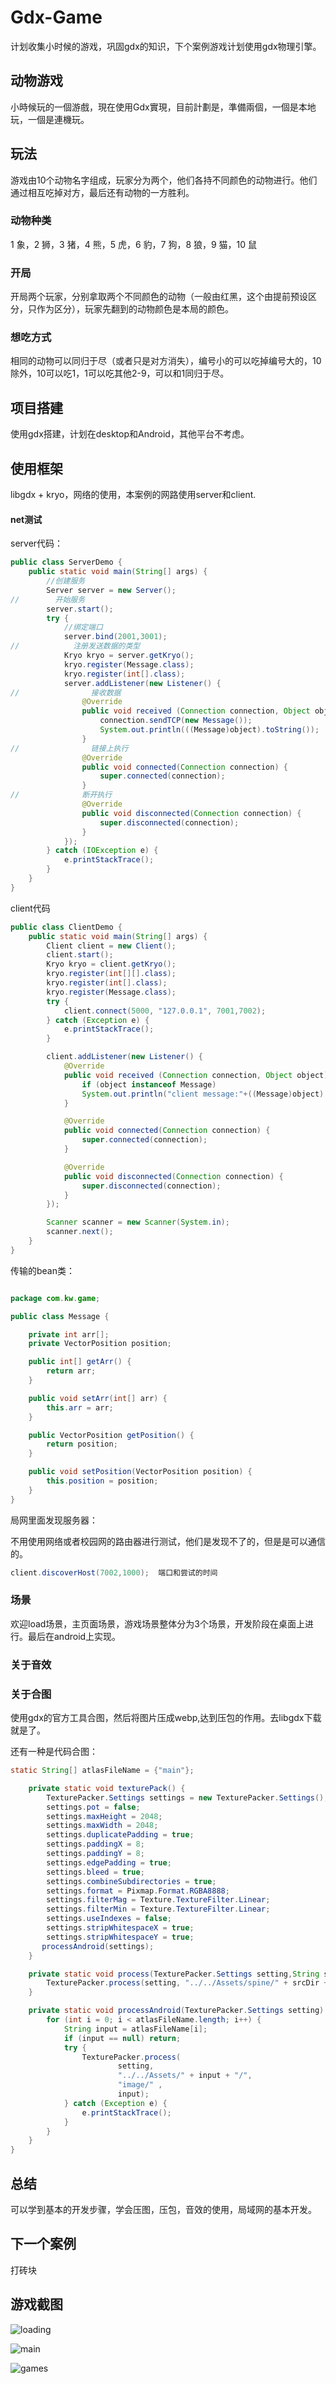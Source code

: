# Gdx-Game

计划收集小时候的游戏，巩固gdx的知识，下个案例游戏计划使用gdx物理引擎。

## 动物游戏

小時候玩的一個游戲，現在使用Gdx實現，目前計劃是，準備兩個，一個是本地玩，一個是連機玩。

## 玩法

游戏由10个动物名字组成，玩家分为两个，他们各持不同颜色的动物进行。他们通过相互吃掉对方，最后还有动物的一方胜利。

### 动物种类

1 象，2 狮，3 猪，4 熊，5 虎，6 豹，7 狗，8 狼，9 猫，10 鼠

### 开局

开局两个玩家，分别拿取两个不同颜色的动物（一般由红黑，这个由提前预设区分，只作为区分），玩家先翻到的动物颜色是本局的颜色。

### 想吃方式

相同的动物可以同归于尽（或者只是对方消失），编号小的可以吃掉编号大的，10除外，10可以吃1，1可以吃其他2-9，可以和1同归于尽。

## 项目搭建

使用gdx搭建，计划在desktop和Android，其他平台不考虑。

## 使用框架

libgdx  +  kryo，网络的使用，本案例的网路使用server和client.

#### net测试

server代码：

```java
public class ServerDemo {
    public static void main(String[] args) {
        //创建服务
        Server server = new Server();
//        开始服务
        server.start();
        try {
            //绑定端口
            server.bind(2001,3001);
//            注册发送数据的类型
            Kryo kryo = server.getKryo();
            kryo.register(Message.class);
            kryo.register(int[].class);
            server.addListener(new Listener() {
//                接收数据
                @Override
                public void received (Connection connection, Object object) {
                    connection.sendTCP(new Message());
                    System.out.println(((Message)object).toString());
                }
//                链接上执行
                @Override
                public void connected(Connection connection) {
                    super.connected(connection);
                }
//              断开执行
                @Override
                public void disconnected(Connection connection) {
                    super.disconnected(connection);
                }
            });
        } catch (IOException e) {
            e.printStackTrace();
        }
    }
}
```

client代码

```java
public class ClientDemo {
    public static void main(String[] args) {
        Client client = new Client();
        client.start();
        Kryo kryo = client.getKryo();
        kryo.register(int[][].class);
        kryo.register(int[].class);
        kryo.register(Message.class);
        try {
            client.connect(5000, "127.0.0.1", 7001,7002);
        } catch (Exception e) {
            e.printStackTrace();
        }

        client.addListener(new Listener() {
            @Override
            public void received (Connection connection, Object object) {
                if (object instanceof Message)
                System.out.println("client message:"+((Message)object).toString());
            }

            @Override
            public void connected(Connection connection) {
                super.connected(connection);
            }

            @Override
            public void disconnected(Connection connection) {
                super.disconnected(connection);
            }
        });

        Scanner scanner = new Scanner(System.in);
        scanner.next();
    }
}

```

传输的bean类：

```java

package com.kw.game;

public class Message {

    private int arr[];
    private VectorPosition position;

    public int[] getArr() {
        return arr;
    }

    public void setArr(int[] arr) {
        this.arr = arr;
    }

    public VectorPosition getPosition() {
        return position;
    }

    public void setPosition(VectorPosition position) {
        this.position = position;
    }
}
```

局网里面发现服务器：

不用使用网络或者校园网的路由器进行测试，他们是发现不了的，但是是可以通信的。

```java
client.discoverHost(7002,1000);  端口和尝试的时间
```

### 场景

欢迎load场景，主页面场景，游戏场景整体分为3个场景，开发阶段在桌面上进行。最后在android上实现。

### 关于音效

### 关于合图

使用gdx的官方工具合图，然后将图片压成webp,达到压包的作用。去libgdx下载就是了。

还有一种是代码合图：

```java
static String[] atlasFileName = {"main"};

    private static void texturePack() {
        TexturePacker.Settings settings = new TexturePacker.Settings();
        settings.pot = false;
        settings.maxHeight = 2048;
        settings.maxWidth = 2048;
        settings.duplicatePadding = true;
        settings.paddingX = 8;
        settings.paddingY = 8;
        settings.edgePadding = true;
        settings.bleed = true;
        settings.combineSubdirectories = true;
        settings.format = Pixmap.Format.RGBA8888;
        settings.filterMag = Texture.TextureFilter.Linear;
        settings.filterMin = Texture.TextureFilter.Linear;
        settings.useIndexes = false;
        settings.stripWhitespaceX = true;
        settings.stripWhitespaceY = true;
       processAndroid(settings);
    }

    private static void process(TexturePacker.Settings setting,String srcDir) {
        TexturePacker.process(setting, "../../Assets/spine/" + srcDir + "/", "../../Assets/atlas/", srcDir);
    }

    private static void processAndroid(TexturePacker.Settings setting) {
        for (int i = 0; i < atlasFileName.length; i++) {
            String input = atlasFileName[i];
            if (input == null) return;
            try {
                TexturePacker.process(
                        setting,
                        "../../Assets/" + input + "/",
                        "image/" ,
                        input);
            } catch (Exception e) {
                e.printStackTrace();
            }
        }
    }
}
```



## 总结

可以学到基本的开发步骤，学会压图，压包，音效的使用，局域网的基本开发。

## 下一个案例

打砖块



## 游戏截图

![loading](images/loading.png)





![main](images/main-1607956473808.png)





![games](images/games.png)